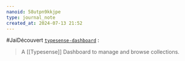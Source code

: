 ```yaml
---
nanoid: 58utpn9kkjpe
type: journal_note
created_at: 2024-07-13 21:52
---
```

#JaiDécouvert [`typesense-dashboard`](https://github.com/bfritscher/typesense-dashboard) :

>  A [[Typesense]] Dashboard to manage and browse collections. 
